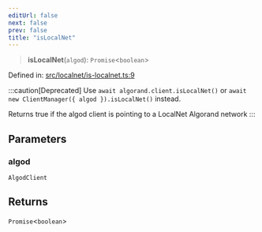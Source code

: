 ```yaml
---
editUrl: false
next: false
prev: false
title: "isLocalNet"
---
```


> **isLocalNet**(`algod`): `Promise`\<`boolean`\>

Defined in: [src/localnet/is-localnet.ts:9](https://github.com/algorandfoundation/algokit-utils-ts/blob/45957336d0cbf88c980c0a3343335a5e5e142c93/src/localnet/is-localnet.ts#L9)

:::caution[Deprecated]
Use `await algorand.client.isLocalNet()` or `await new ClientManager({ algod }).isLocalNet()` instead.

Returns true if the algod client is pointing to a LocalNet Algorand network
:::

## Parameters

### algod

`AlgodClient`

## Returns

`Promise`\<`boolean`\>
